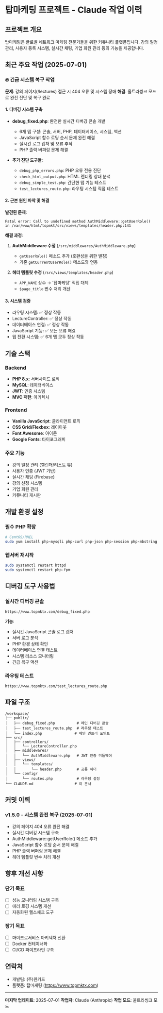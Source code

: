 # 탑마케팅 프로젝트 - Claude 작업 이력

## 프로젝트 개요
탑마케팅은 글로벌 네트워크 마케팅 전문가들을 위한 커뮤니티 플랫폼입니다. 강의 일정 관리, 사용자 등록 시스템, 실시간 채팅, 기업 회원 관리 등의 기능을 제공합니다.

## 최근 주요 작업 (2025-07-01)

### 🔥 긴급 시스템 복구 작업
**문제**: 강의 페이지(/lectures) 접근 시 404 오류 및 시스템 장애
**해결**: 울트라씽크 모드로 완전 진단 및 복구 완료

#### 1. 디버깅 시스템 구축
- **debug_fixed.php**: 완전한 실시간 디버깅 콘솔 개발
  - 6개 탭 구성: 콘솔, 서버, PHP, 데이터베이스, 시스템, 액션
  - JavaScript 함수 로딩 순서 문제 완전 해결
  - 실시간 로그 캡처 및 오류 추적
  - PHP 출력 버퍼링 문제 해결

- **추가 진단 도구들**:
  - `debug_php_errors.php`: PHP 오류 전용 진단
  - `check_html_output.php`: HTML 렌더링 상태 분석
  - `debug_simple_test.php`: 간단한 탭 기능 테스트
  - `test_lectures_route.php`: 라우팅 시스템 직접 테스트

#### 2. 근본 원인 파악 및 해결
**발견된 문제**:
```
Fatal error: Call to undefined method AuthMiddleware::getUserRole() 
in /var/www/html/topmkt/src/views/templates/header.php:141
```

**해결 과정**:
1. **AuthMiddleware 수정** (`/src/middlewares/AuthMiddleware.php`)
   - `getUserRole()` 메소드 추가 (호환성을 위한 별칭)
   - 기존 `getCurrentUserRole()` 메소드와 연동

2. **헤더 템플릿 수정** (`/src/views/templates/header.php`)
   - `APP_NAME` 상수 → '탑마케팅' 직접 대체
   - `$page_title` 변수 처리 개선

#### 3. 시스템 검증
- 라우팅 시스템: ✅ 정상 작동
- LectureController: ✅ 정상 작동  
- 데이터베이스 연결: ✅ 정상 작동
- JavaScript 기능: ✅ 모든 오류 해결
- 탭 전환 시스템: ✅ 6개 탭 모두 정상 작동

## 기술 스택

### Backend
- **PHP 8.x**: 서버사이드 로직
- **MySQL**: 데이터베이스
- **JWT**: 인증 시스템
- **MVC 패턴**: 아키텍처

### Frontend  
- **Vanilla JavaScript**: 클라이언트 로직
- **CSS Grid/Flexbox**: 레이아웃
- **Font Awesome**: 아이콘
- **Google Fonts**: 타이포그래피

### 주요 기능
- 강의 일정 관리 (캘린더/리스트 뷰)
- 사용자 인증 (JWT 기반)
- 실시간 채팅 (Firebase)
- 강의 신청 시스템
- 기업 회원 관리
- 커뮤니티 게시판

## 개발 환경 설정

### 필수 PHP 확장
```bash
# CentOS/RHEL
sudo yum install php-mysqli php-curl php-json php-session php-mbstring php-openssl php-zip
```

### 웹서버 재시작
```bash
sudo systemctl restart httpd
sudo systemctl restart php-fpm
```

## 디버깅 도구 사용법

### 실시간 디버깅 콘솔
```
https://www.topmktx.com/debug_fixed.php
```

**기능**:
- 실시간 JavaScript 콘솔 로그 캡처
- 서버 로그 분석
- PHP 환경 상태 확인
- 데이터베이스 연결 테스트
- 시스템 리소스 모니터링
- 긴급 복구 액션

### 라우팅 테스트
```
https://www.topmktx.com/test_lectures_route.php
```

## 파일 구조

```
/workspace/
├── public/
│   ├── debug_fixed.php          # 메인 디버깅 콘솔
│   ├── test_lectures_route.php  # 라우팅 테스트
│   └── index.php               # 메인 엔트리 포인트
├── src/
│   ├── controllers/
│   │   └── LectureController.php
│   ├── middlewares/
│   │   └── AuthMiddleware.php   # JWT 인증 미들웨어
│   ├── views/
│   │   └── templates/
│   │       └── header.php       # 공통 헤더
│   └── config/
│       └── routes.php           # 라우팅 설정
└── CLAUDE.md                   # 이 문서
```

## 커밋 이력

### v1.5.0 - 시스템 완전 복구 (2025-07-01)
- 강의 페이지 404 오류 완전 해결
- 실시간 디버깅 시스템 구축
- AuthMiddleware::getUserRole() 메소드 추가
- JavaScript 함수 로딩 순서 문제 해결
- PHP 출력 버퍼링 문제 해결
- 헤더 템플릿 변수 처리 개선

## 향후 개선 사항

### 단기 목표
- [ ] 성능 모니터링 시스템 구축
- [ ] 에러 로깅 시스템 개선
- [ ] 자동화된 헬스체크 도구

### 장기 목표  
- [ ] 마이크로서비스 아키텍처 전환
- [ ] Docker 컨테이너화
- [ ] CI/CD 파이프라인 구축

## 연락처
- 개발팀: (주)윈카드
- 플랫폼: 탑마케팅 (https://www.topmktx.com)

---

**마지막 업데이트**: 2025-07-01
**작업자**: Claude (Anthropic)
**작업 모드**: 울트라씽크 모드